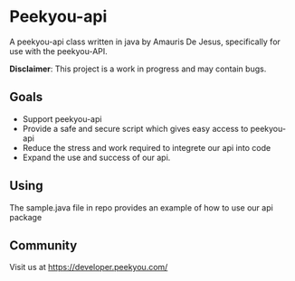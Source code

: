 # Peekyou-api

A peekyou-api class written in java by Amauris De Jesus, specifically for use
with the peekyou-API.

**Disclaimer**: This project is a work in progress and may contain bugs.

## Goals

- Support peekyou-api
- Provide a safe and secure script which gives easy access to peekyou-api
- Reduce the stress and work required to integrete our api into code
- Expand the use and success of our api.

## Using

The sample.java file in repo provides an example of how to use our api package

## Community

Visit us at <https://developer.peekyou.com/>

